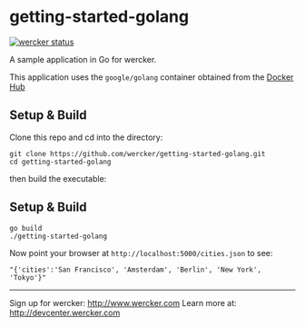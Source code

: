 getting-started-golang
======================

[![wercker status](https://app.wercker.com/status/eeb2240b621c0181c460d73a18971de2/s "wercker status")](https://app.wercker.com/project/bykey/eeb2240b621c0181c460d73a18971de2)

A sample application in Go for wercker.

This application uses the `google/golang` container obtained from the [Docker Hub](https://registry.hub.docker.com/u/google/golang/)

## Setup & Build
Clone this repo and cd into the directory:

```
git clone https://github.com/wercker/getting-started-golang.git
cd getting-started-golang
```

then build the executable:

## Setup & Build

```
go build
./getting-started-golang
```

Now point your browser at `http://localhost:5000/cities.json` to see:
```
"{'cities':'San Francisco', 'Amsterdam', 'Berlin', 'New York', 'Tokyo'}"
```

---
Sign up for wercker: http://www.wercker.com
Learn more at: http://devcenter.wercker.com
